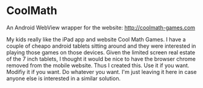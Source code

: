 # CoolMath
An Android WebView wrapper for the website: http://coolmath-games.com

My kids really like the iPad app and website Cool Math Games. I have a couple of cheapo android tablets sitting around and they were interested in playing those games on those devices. Given the limited screen real estate of the 7 inch tablets, I thought it would be nice to have the browser chrome removed from the mobile website. Thus I created this. Use it if you want. Modifiy it if you want. Do whatever you want. I'm just leaving it here in case anyone else is interested in a similar solution.
